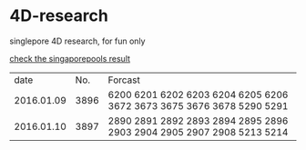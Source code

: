 # 4D-research
singlepore 4D research, for fun only

[check the singaporepools result](http://www.singaporepools.com.sg/ch/4d/Pages/Results.aspx?)


<table class="table table-bordered table-striped table-condensed">
<tr>
<td> date </td>
<td> No. </td>
<td> Forcast </td>
</tr>
<tr>
<td> 2016.01.09 </td>
<td> 3896 </td>
<td> 6200 6201 6202 6203 6204 6205 6206 3672 3673 3675 3676 3678 5290 5291 </td>
</tr>
<tr>
<td>2016.01.10  </td>
<td> 3897 </td>
<td> 2890 2891 2892 2893 2894 2895 2896 2903 2904 2905 2907 2908 5213 5214 </td>
</tr>
</table>
